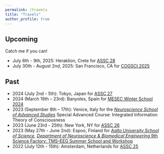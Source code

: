 ```yaml
---
permalink: /travels
title: "Travels"
author_profile: true
---
```


<h2>Upcoming</h2>
Catch me if you can!
<ul>
  <li>July 6th - 9th, 2025: Heraklion, Crete for <a href="https://theassc.org/assc-28/" target="_blank">ASSC 28</a></li>
  <li>July 30th - August 2nd, 2025: San Francisco, CA for <a href="https://cognitivesciencesociety.org/cogsci-2025/" target="_blank">COGSCI 2025</a></li>

</ul>

<h2>Past</h2>
<ul>
  <li>2024 (July 2nd - 5th): Tokyo, Japan for <a href="https://theassc.org/assc-27/" target="_blank">ASSC 27</a></li>
  <li>2024 (March 19th – 23rd): Banyoles, Spain for <a href="https://www.mesec.co/event/winterschool_2024" target="_blank">MESEC Winter School 2024</a></li>
  <li>2023 (September 8th – 17th): Venice, Italy for the <a href="https://www.neurosas.org/" target="_blank"><i>Neuroscience School of Advanced Studies</i></a> Special Advanced Course: Integrated Information Theory of Consciousness</li>
  <li>2023 (June 23rd - 25th): New York, NY for <a href="https://theassc.org/assc-26/" target="_blank">ASSC 26</a></li>
  <li>2023 (May 27th - June 2nd): Espoo, Finland for <i><a href="https://www.aalto.fi/en" target="_blank">Aalto University School of Science</a>, <a href="https://www.aalto.fi/en/department-of-neuroscience-and-biomedical-engineering" target="_blank">Department of Neuroscience & Biomedical Engineering</a></i><a href="https://www.aalto.fi/en/events/9th-science-factory-tms-eeg-summer-school-and-workshop" target="_blank"> 9th Science Factory: TMS–EEG Summer School and Workshop</a></li>
  <li>2022 (July 12th - 15th): Amsterdam, Netherlands for <a href="https://theassc.org/assc-25/" target="_blank">ASSC 25</a></li>
</ul>
